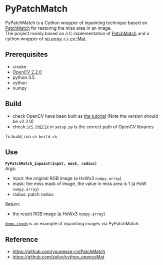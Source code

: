 # PyPatchMatch
PyPatchMatch is a Cython wrapper of inpainting technique based on [PatchMatch](https://gfx.cs.princeton.edu/pubs/Barnes_2009_PAR/index.php) for restoring the miss area in an image.  
The porject mainly  based on a C implementation of [PatchMatch](https://github.com/younesse-cv/PatchMatch) and a cython wrapper of [np.array <-> cv::Mat](https://github.com/solivr/cython_opencvMat).  
## Prerequisites
- cmake
- [OpenCV 2.2.0](https://sourceforge.net/projects/opencvlibrary/files/opencv-unix/2.2/OpenCV-2.2.0.tar.bz2/download)
- python 3.5
- cython
- numpy
## Build
- check OpenCV have been built as [the tutorial](https://docs.opencv.org/3.0.0/d7/d9f/tutorial_linux_install.html) (Note the version should be v2.2.0)
- check [`SYS_PREFIX`](https://github.com/Maktu6/PyPatchMatch/blob/master/setup.py#L11) in `setup.py` is the correct path of OpenCV libraries 

To build, run `sh build.sh`.
## Use
**`PyPatchMatch_inpaint(input, mask, radius)`**  
Args:
- input: the original RGB image (a HxWx3 `numpy.array`)
- mask: the miss mask of image, the value in miss area is 1 (a HxW `numpy.array`)
- radius: patch radius

Return:
- the result RGB image (a HxWx3 `numpy.array`)  

[`demo.ipynb`](https://github.com/Maktu6/PyPatchMatch/blob/master/demo.ipynb) is an example of inpainting images via PyPatchMatch.  
## Reference
- https://github.com/younesse-cv/PatchMatch  
- https://github.com/solivr/cython_opencvMat


